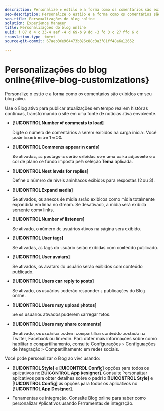 ```yaml
---
description: Personalize o estilo e a forma como os comentários são exibidos em seu blog ativo.
seo-description: Personalize o estilo e a forma como os comentários são exibidos em seu blog ativo.
seo-title: Personalizações do blog online
solution: Experience Manager
title: Personalizações do blog online
uuid: f 07 d 4 c 33-4 aef -4 d 69-b 9 dd -3 fd 3 c 27 ffd 6 d
translation-type: tm+mt
source-git-commit: 67aeb3de964473b326c88c3a3f81ff48a6a12652

---
```



# Personalizações do blog online{#live-blog-customizations}

Personalize o estilo e a forma como os comentários são exibidos em seu blog ativo.



Use o Blog ativo para publicar atualizações em tempo real em histórias contínuas, transformando o site em uma fonte de notícias ativa envolvente.

* **[!UICONTROL Number of comments to load]**

   Digite o número de comentários a serem exibidos na carga inicial. Você pode inserir entre 1 e 50.

* **[!UICONTROL Comments appear in cards]**

   Se ativadas, as postagens serão exibidas com uma caixa adjacente e a cor de plano de fundo imposta pela seleção **Tema** aplicada.

* **[!UICONTROL Nest levels for replies]**

   Define o número de níveis aninhados exibidos para respostas (2 ou 3).

* **[!UICONTROL Expand media]**

   Se ativados, os anexos de mídia serão exibidos como mídia totalmente expandida em linha no stream. Se desativado, a mídia será exibida somente como links.

* **[!UICONTROL Number of listeners]**

   Se ativado, o número de usuários ativos na página será exibido.

* **[!UICONTROL User tags]**

   Se ativadas, as tags do usuário serão exibidas com conteúdo publicado.

* **[!UICONTROL User avatars]**

   Se ativados, os avatars do usuário serão exibidos com conteúdo publicado.

* **[!UICONTROL Users can reply to posts]**

   Se ativado, os usuários poderão responder a publicações do Blog online.

* **[!UICONTROL Users may upload photos]**

   Se os usuários ativados puderem carregar fotos.

* **[!UICONTROL Users may share comments]**

   Se ativado, os usuários podem compartilhar conteúdo postado no Twitter, Facebook ou linkedin. Para obter mais informações sobre como habilitar o compartilhamento, consulte Configurações &gt; Configurações de integração &gt; Compartilhamento em redes sociais.

Você pode personalizar o Blog ao vivo usando:

* **[!UICONTROL Style]** e **[!UICONTROL Config]** opções para todos os aplicativos no **[!UICONTROL App Designer]**. Consulte Personalizar aplicativos para obter detalhes sobre o padrão **[!UICONTROL Style]** e **[!UICONTROL Config]** as opções para todos os aplicativos no **[!UICONTROL App Designer]**.

* Ferramentas de integração. Consulte Blog online para saber como personalizar Aplicativos usando Ferramentas de integração.

